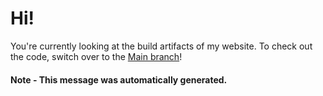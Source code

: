 # Hi!
You're currently looking at the build artifacts of my website. To check out the code, switch over to the [Main branch](https://github.com/samuel-ping/personal-website-v3)!
#### Note - This message was automatically generated.
